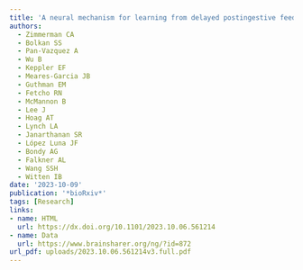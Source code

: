 ```yaml
---
title: 'A neural mechanism for learning from delayed postingestive feedback'
authors:
  - Zimmerman CA
  - Bolkan SS
  - Pan-Vazquez A
  - Wu B
  - Keppler EF
  - Meares-Garcia JB
  - Guthman EM
  - Fetcho RN
  - McMannon B
  - Lee J
  - Hoag AT
  - Lynch LA
  - Janarthanan SR
  - López Luna JF
  - Bondy AG
  - Falkner AL
  - Wang SSH
  - Witten IB
date: '2023-10-09'
publication: '*bioRxiv*'
tags: [Research]
links:
- name: HTML
  url: https://dx.doi.org/10.1101/2023.10.06.561214
- name: Data
  url: https://www.brainsharer.org/ng/?id=872
url_pdf: uploads/2023.10.06.561214v3.full.pdf
---
```

